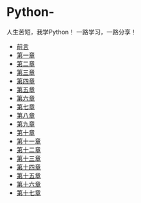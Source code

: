 # Python-
人生苦短，我学Python！
一路学习，一路分享！
* [前言](README.md)
* [第一章](README.md)
* [第二章](README.md)
* [第三章](README.md)
* [第四章](README.md)
* [第五章](README.md)
* [第六章](README.md)
* [第七章](README.md)
* [第八章](README.md)
* [第九章](README.md)
* [第十章](README.md)
* [第十一章](README.md)
* [第十二章](README.md)
* [第十三章](README.md)
* [第十四章](README.md)
* [第十五章](README.md)
* [第十六章](README.md)
* [第十七章](README.md)
